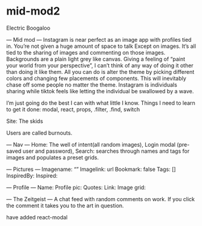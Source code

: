 # mid-mod2
Electric Boogaloo

— Mid mod —
Instagram is near perfect as an image app with profiles tied in. You’re not given a huge amount of space to talk Except on images. It’s all tied to the sharing of images and commenting on those images. Backgrounds are a plain light grey like canvas. Giving a feeling of “paint your world from your perspective”, I can’t think of any way of doing it other than doing it like them. All you can do is alter the theme by picking different colors and changing few placements of components. This will inevitably chase off some people no matter the theme.  Instagram is individuals sharing while tiktok feels like letting the individual be swallowed by a wave.

I’m just going do the best I can with what little I know.
Things I need to learn to get it done: modal, react, props, .filter, .find, switch 

Site: The skids

Users are called burnouts.

— Nav —
Home: The well of intent(all random images), 
Login modal (pre-saved user and password),
Search: searches through names and tags for images and populates a preset grids.  

— Pictures —
Imagename: “”
Imagelink: url
Bookmark: false
Tags: []
InspiredBy:
Inspired:


— Profile —
Name:
Profile pic: 
Quotes: 
Link: 
Image grid: 

— The Zeitgeist — 
A chat feed with random comments on work. If you click the comment it takes you to the art in question.


have added react-modal